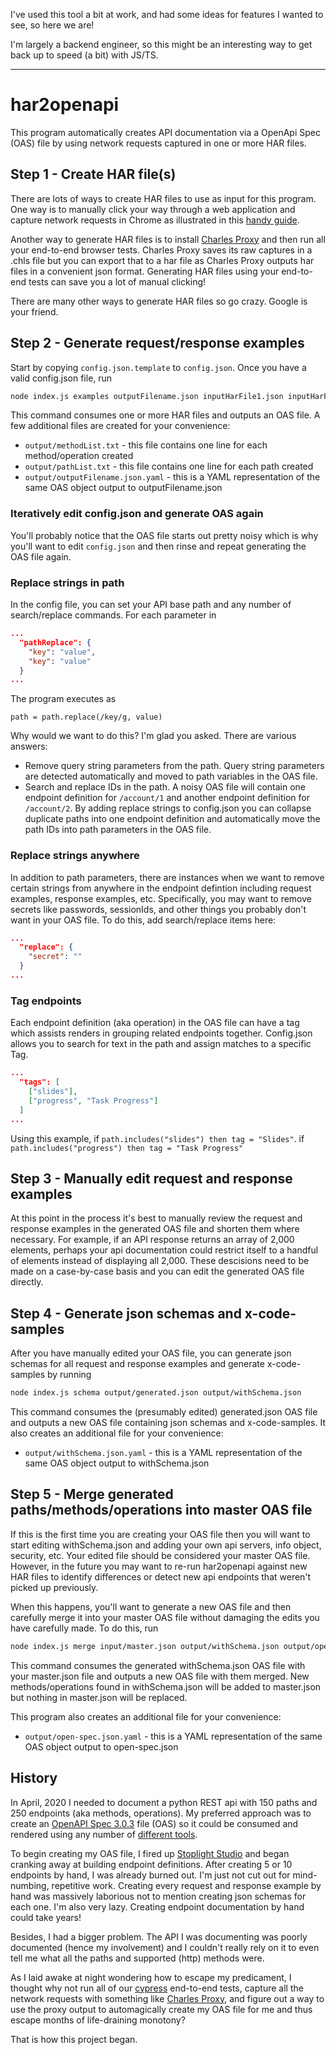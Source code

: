 I've used this tool a bit at work, and had some ideas for features I wanted to see, so here we are!

I'm largely a backend engineer, so this might be an interesting way to get back up to speed (a bit) with JS/TS.

---

# har2openapi

This program automatically creates API documentation via a OpenApi Spec (OAS) file by using network requests captured in 
one or more HAR files.

## Step 1 - Create HAR file(s)
There are lots of ways to create HAR files to use as input for this program. One way is to manually click your way
through a web application and capture network requests in Chrome as illustrated in this [handy guide](https://help.o2.verizonmedia.com/hc/en-us/articles/360000074523-How-to-Save-a-HAR-File-Log-in-Google-Chrome).

Another way to generate HAR files is to install [Charles Proxy](https://www.charlesproxy.com/) and then run all your
end-to-end browser tests. Charles Proxy saves its raw captures in a .chls file but you can export that to a har file as Charles Proxy 
outputs har files in a convenient json format. Generating HAR files using your end-to-end tests can save you a lot of
manual clicking!

There are many other ways to generate HAR files so go crazy. Google is your friend.

## Step 2 - Generate request/response examples
Start by copying `config.json.template` to `config.json`. Once you have a valid config.json file, run
``` bash
node index.js examples outputFilename.json inputHarFile1.json inputHarFile2.json inputHarFile3.json...
```

This command consumes one or more HAR files and outputs an OAS file. A few additional files are created for your convenience:
* `output/methodList.txt` - this file contains one line for each method/operation created
* `output/pathList.txt` - this file contains one line for each path created
* `output/outputFilename.json.yaml` - this is a YAML representation of the same OAS object output to outputFilename.json

### Iteratively edit config.json and generate OAS again

You'll probably notice that the OAS file starts out pretty noisy which is why you'll want to edit `config.json` and then rinse 
and repeat generating the OAS file again.

### Replace strings in path
In the config file, you can set your API base path and any number of search/replace commands. For each parameter in
```json
...
  "pathReplace": {
    "key": "value",
    "key": "value"
  }
...
```
The program executes as
```
path = path.replace(/key/g, value)
```
Why would we want to do this? I'm glad you asked. There are various answers:

* Remove query string parameters from the path. Query string parameters are detected automatically and moved to path variables in the OAS file.
* Search and replace IDs in the path. A noisy OAS file will contain one endpoint definition for `/account/1` and another endpoint definition
for `/account/2`. By adding replace strings to config.json you can collapse duplicate paths into one endpoint definition
and automatically move the path IDs into path parameters in the OAS file.

### Replace strings anywhere
In addition to path parameters, there are instances when we want to remove certain strings from anywhere in the endpoint defintion
including request examples, response examples, etc. Specifically, you may want to remove secrets like passwords, sessionIds, and other things 
you probably don't want in your OAS file. To do this, add search/replace items here:
```json
...
  "replace": {
    "secret": ""
  }
...
```
### Tag endpoints
Each endpoint definition (aka operation) in the OAS file can have a tag which assists renders in grouping related endpoints
together. Config.json allows you to search for text in the path and assign matches to a specific Tag.

```json
...
  "tags": [
    ["slides"],
    ["progress", "Task Progress"]
  ]
...
```

Using this example, if `path.includes("slides") then tag = "Slides"`. if `path.includes("progress") then tag = "Task Progress"`  

## Step 3 - Manually edit request and response examples
At this point in the process it's best to manually review the request and response examples in the generated OAS file and shorten them where necessary. For
example, if an API response returns an array of 2,000 elements, perhaps your api documentation could restrict itself to a handful of
elements instead of displaying all 2,000. These descisions need to be made on a case-by-case basis and you can 
edit the generated OAS file directly.

## Step 4 - Generate json schemas and x-code-samples
After you have manually edited your OAS file, you can generate json schemas for all request and response examples and generate 
x-code-samples by running
```bash
node index.js schema output/generated.json output/withSchema.json
```
This command consumes the (presumably edited) generated.json OAS file and outputs a new OAS file containing json schemas and x-code-samples. 
It also creates an additional file for your convenience:
* `output/withSchema.json.yaml` - this is a YAML representation of the same OAS object output to withSchema.json

## Step 5 - Merge generated paths/methods/operations into master OAS file
If this is the first time you are creating your OAS file then you will want to start editing withSchema.json and adding your own
api servers, info object, security, etc. Your edited file should be considered your master OAS file. However, in the future
you may want to re-run har2openapi against new HAR files to identify differences or detect new api endpoints that
weren't picked up previously.

When this happens, you'll want to generate a new OAS file and then carefully merge it into your master OAS file without
damaging the edits you have carefully made. To do this, run

```bash
node index.js merge input/master.json output/withSchema.json output/openapi-spec.json
```
This command consumes the generated withSchema.json OAS file with your master.json file and outputs a new OAS file with them merged. New methods/operations found
in withSchema.json will be added to master.json but nothing in master.json will be replaced. 

This program also creates an additional file for your convenience:
* `output/open-spec.json.yaml` - this is a YAML representation of the same OAS object output to open-spec.json

## History

In April, 2020 I needed to document a python REST api with 150 paths and 250 endpoints (aka methods, operations). My 
preferred approach was to create an [OpenAPI Spec 3.0.3](https://github.com/OAI/OpenAPI-Specification/blob/master/versions/3.0.3.md) 
file (OAS) so it could be consumed and rendered using any number of [different tools](https://openapi.tools/).

To begin creating my OAS file, I fired up [Stoplight Studio](https://stoplight.io/studio/) and began cranking
away at building endpoint definitions. After creating 5 or 10 endpoints by hand, I was already burned out. I'm just
not cut out for mind-numbing, repetitive work. Creating every request and response example by hand was massively laborious
not to mention creating json schemas for each one. I'm also very lazy. Creating endpoint documentation by hand could take years!

Besides, I had a bigger problem. The API I was documenting was poorly documented (hence my involvement) and I couldn't really rely on
it to even tell me what all the paths and supported (http) methods were. 

As I laid awake at night wondering how to escape my predicament, I thought why not run all of our [cypress](https://cypress.io) end-to-end tests, capture all the network requests with something like 
[Charles Proxy](https://www.charlesproxy.com/), and figure out a way to use the proxy output to automagically create
my OAS file for me and thus escape months of life-draining monotony?

That is how this project began.
